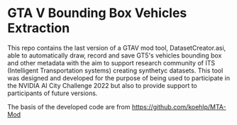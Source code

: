 # GTA V Bounding Box Vehicles Extraction
This repo contains the last version of a GTAV mod tool, DatasetCreator.asi, able to automatically draw, record and save GT5's vehicles bounding box and other metadata with the aim to support research community of ITS (Intelligent Transportation systems) creating synthetyc datasets.
This tool was designed and developed for the purpose of being used to participate in the NVIDIA AI City Challenge 2022 but also to provide support to participants of future versions.

The basis of the developed code are from https://github.com/koehlp/MTA-Mod

